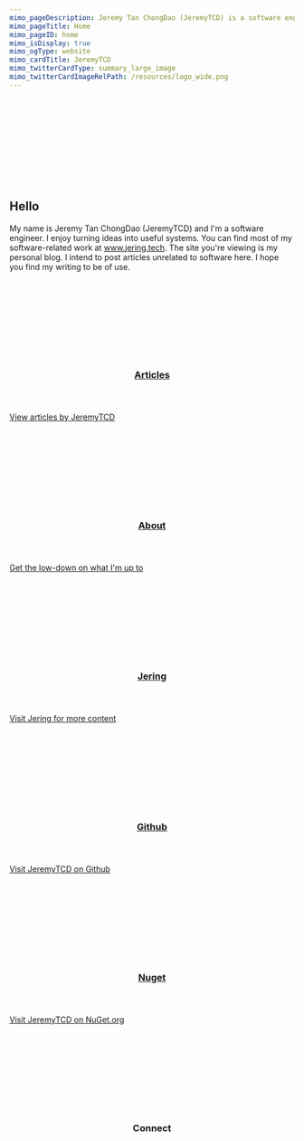 ```yaml
---
mimo_pageDescription: Jeremy Tan ChongDao (JeremyTCD) is a software engineer based in Singapore.
mimo_pageTitle: Home
mimo_pageID: home
mimo_isDisplay: true
mimo_ogType: website
mimo_cardTitle: JeremyTCD
mimo_twitterCardType: summary_large_image
mimo_twitterCardImageRelPath: /resources/logo_wide.png
---
```


<div class="banner-medium">
    <div>
        <div>
            <svg>
                <use xlink:href="#logo" />
            </svg>
        </div>
    </div>
    <h2>Hello</h2>
    <span>My name is Jeremy Tan ChongDao (JeremyTCD) and I'm a software engineer. I enjoy turning ideas into useful systems. You can find most of my software-related work at 
<a href="https://www.jering.tech">www.jering.tech</a>. The site you're viewing is my personal blog. I intend to post articles unrelated to software here. I hope you find my 
writing to be of use.</span>

</div>
<div class="content">
<div class="card-set card-small">
    <section class="card">
        <div class="card-background">
            <svg>
                <use xlink:href="#material-design-description" />
            </svg>
        </div>
        <a href="/articles" class="card-body">
            <header>
                <h3>Articles</h3>
            </header>
            <span class="card-content">View articles by JeremyTCD</span>
            <footer></footer>
        </a>
    </section>
    <section class="card">
        <div class="card-background">
            <svg>
                <use xlink:href="#material-design-info" />
            </svg>
        </div>
        <a href="/about" class="card-body">
            <header>
                <h3>About</h3>
            </header>
            <span class="card-content">Get the low-down on what I'm up to</span>
            <footer></footer>
        </a>
    </section>
    <section class="card" id="card-jering">
        <div class="card-background">
            <svg>
                <use xlink:href="#logo" />
            </svg>
        </div>
        <a href="https://www.jering.tech" class="card-body">
            <header>
                <h3>Jering</h3>
            </header>
            <span class="card-content">Visit Jering for more content</span>
            <footer></footer>
        </a>
    </section>
    <section class="card">
        <div class="card-background">
            <svg>
                <use xlink:href="#ion-icons-logo-github" />
            </svg>
        </div>
        <a href="https://github.com/JeremyTCD" class="card-body">
            <header>
                <h3>Github</h3>
            </header>
            <span class="card-content">Visit JeremyTCD on Github</span>
            <footer></footer>
        </a>
    </section>
    <section class="card">
        <div class="card-background">
            <svg>
                <use xlink:href="#custom-logo-nuget" />
            </svg>
        </div>
        <a href="https://www.nuget.org/profiles/JeremyTCD" class="card-body">
            <header>
                <h3>Nuget</h3>
            </header>
            <span class="card-content">Visit JeremyTCD on NuGet.org</span>
            <footer></footer>
        </a>
    </section>
    <section class="card">
        <div class="card-background">
            <svg>
                <use xlink:href="#material-design-share" />
            </svg>
        </div>
        <div class="card-body">
            <header>
                <h3>Connect</h3>
            </header>
            <div class="card-content card-content-icon-grid">
                <a href="https://twitter.com/JeremyTCD">
                    <svg>
                        <use xlink:href="#ion-icons-logo-twitter" />
                    </svg>
                </a>
                <a href="https://www.linkedin.com/in/jeremytcd">
                    <svg>
                        <use xlink:href="#ion-icons-logo-linkedin" />
                    </svg>
                </a>
                <a href="https://www.reddit.com/user/jtcd/">
                    <svg>
                        <use xlink:href="#custom-logo-reddit" />
                    </svg>
                </a>
                <a href="https://www.instagram.com/jeremytcd">
                    <svg>
                        <use xlink:href="#ion-icons-logo-instagram" />
                    </svg>
                </a>
                <a href="https://www.facebook.com/jeremy.chongdao">
                    <svg>
                        <use xlink:href="#ion-icons-logo-facebook" />
                    </svg>
                </a>
            </div>
            <footer></footer>
        </div>
    </section>
</div>
</div>